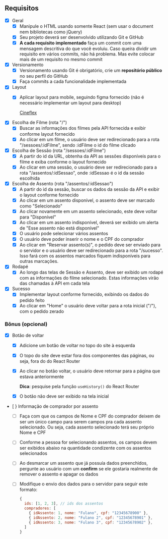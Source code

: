 ## Requisitos

- [X] Geral
    - [X]  Manipule o HTML usando somente React (sem usar o document nem bibliotecas como jQuery)
    - [X]  Seu projeto deverá ser desenvolvido utilizando Git e GitHub
    - [X]  **A cada requisito implementado** faça um commit com uma mensagem descritiva do que você evoluiu. Caso queira dividir um requisito em vários commits, não há problema. Mas evite colocar mais de um requisito no mesmo commit
- [X] Versionamento
    - [X]  Versionamento usando Git é obrigatório, crie um **repositório público** no seu perfil do GitHub
    - [X]  Faça commits a cada funcionalidade implementada
- [X] Layout
    - [X]  Aplicar layout para mobile, seguindo figma fornecido (não é necessário implementar um layout para desktop)
        
        [Cineflex](https://www.figma.com/file/rc7ZTYfLZg9zpGahWB1aXb/Cineflex?node-id=0%3A1)
        
- [X] Escolha de Filme (rota "/")
    - [X]  Buscar as informações dos filmes pela API fornecida e exibir conforme layout fornecido
    - [X]  Ao clicar em um filme, o usuário deve ser redirecionado para a rota "/sessoes/:idFilme", sendo :idFilme o id do filme clicado
- [X] Escolha de Sessão (rota "/sessoes/:idFilme")
    - [X]  A partir do id da URL, obtenha da API as sessões disponíveis para o filme e exiba conforme o layout fornecido
    - [X]  Ao clicar em uma sessão, o usuário deve ser redirecionado para a rota "/assentos/:idSessao", onde :idSessao é o id da sessão escolhida
- [X] Escolha de Assento (rota "/assentos/:idSessao")
    - [X]  A partir do id da sessão, buscar os dados da sessão da API e exibir o layout conforme fornecido
    - [X]  Ao clicar em um assento disponível, o assento deve ser marcado como "Selecionado"
    - [X]  Ao clicar novamente em um assento selecionado, este deve voltar para "Disponível"
    - [X]  Ao clicar em um assento indisponível, deverá ser exibido um alerta de "Esse assento não está disponível"
    - [X]  O usuário pode selecionar vários assentos
    - [X]  O usuário deve poder inserir o nome e o CPF do comprador
    - [X]  Ao clicar em "Reservar assento(s)", o pedido deve ser enviado para o servidor e o usuário deve ser redirecionado para a rota "/sucesso".  Isso fará com os assentos marcados fiquem indisponíveis para outras marcações.
- [X] Rodapé
    - [X]  Ao longo das telas de Sessão e Assento, deve ser exibido um rodapé com as informações do filme selecionado. Estas informações virão das chamadas à API em cada tela
- [X] Sucesso
    - [X]  Implementar layout conforme fornecido, exibindo os dados do pedido feito
    - [X]  Ao clicar em "Home" o usuário deve voltar para a rota inicial ("/"), com o pedido zerado

### Bônus (opcional)

- [X] Botão de voltar
    - [X]  Adicione um botão de voltar no topo do site à esquerda
    - [X]  O topo do site deve estar fora dos componentes das páginas, ou seja, fora do <Switch> do React Router
    - [X]  Ao clicar no botão voltar, o usuário deve retornar para a página que estava anteriormente
        
        **Dica**: pesquise pela função `useHistory()` do React Router
        
    - [X]  O botão não deve ser exibido na tela inicial
- [ } Informação de comprador por assento
  - [ ]  Faça com que os campos de Nome e CPF do comprador deixem de ser um único campo para serem campos pra cada assento selecionado. Ou seja, cada assento selecionado terá seu próprio Nome e CPF
  - [ ]  Conforme a pessoa for selecionando assentos, os campos devem ser exibidos abaixo na quantidade condizente com os assentos selecionados
  - [ ]  Ao desmarcar um assento que já possuía dados preenchidos, pergunte ao usuário com um **confirm** se ele gostaria realmente de remover o assento e apagar os dados
  - [ ]  Modifique o envio dos dados para o servidor para seguir este formato:
      
      ```jsx
      {
        ids: [1, 2, 3], // ids dos assentos
        compradores: [
          { idAssento: 1, nome: "Fulano", cpf: "12345678900" },
          { idAssento: 2, nome: "Fulano 2", cpf: "12345678901" },
          { idAssento: 3, nome: "Fulano 3", cpf: "12345678902" },
        ]
      }
      ```